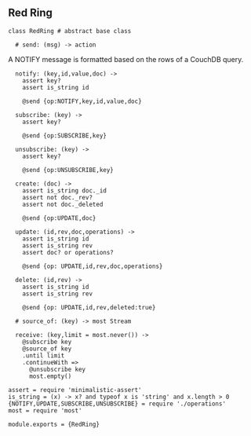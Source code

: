 Red Ring
--------

    class RedRing # abstract base class

      # send: (msg) -> action

A NOTIFY message is formatted based on the rows of a CouchDB query.

      notify: (key,id,value,doc) ->
        assert key?
        assert is_string id

        @send {op:NOTIFY,key,id,value,doc}

      subscribe: (key) ->
        assert key?

        @send {op:SUBSCRIBE,key}

      unsubscribe: (key) ->
        assert key?

        @send {op:UNSUBSCRIBE,key}

      create: (doc) ->
        assert is_string doc._id
        assert not doc._rev?
        assert not doc._deleted

        @send {op:UPDATE,doc}

      update: (id,rev,doc,operations) ->
        assert is_string id
        assert is_string rev
        assert doc? or operations?

        @send {op: UPDATE,id,rev,doc,operations}

      delete: (id,rev) ->
        assert is_string id
        assert is_string rev

        @send {op: UPDATE,id,rev,deleted:true}

      # source_of: (key) -> most Stream

      receive: (key,limit = most.never()) ->
        @subscribe key
        @source_of key
        .until limit
        .continueWith =>
          @unsubscribe key
          most.empty()

    assert = require 'minimalistic-assert'
    is_string = (x) -> x? and typeof x is 'string' and x.length > 0
    {NOTIFY,UPDATE,SUBSCRIBE,UNSUBSCRIBE} = require './operations'
    most = require 'most'

    module.exports = {RedRing}
